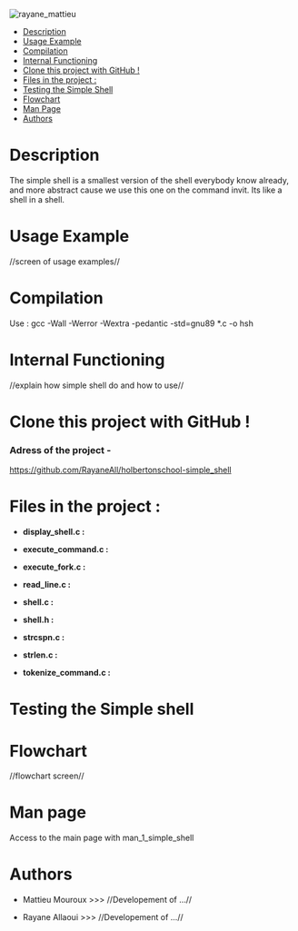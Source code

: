 ![rayane_mattieu](https://github.com/user-attachments/assets/eefa1399-eb32-4585-ac45-f60b15d50085)

- [Description](#description)
- [Usage Example](#usage-example)
- [Compilation](#compilation)
- [Internal Functioning](#internal-functioning)
- [Clone this project with GitHub !](#clone-this-project-with-github-!)
- [Files in the project :](#files-in-the-project-:)
- [Testing the Simple Shell](#testing-the-simple-shell)
- [Flowchart](#flowchart)
- [Man Page](#man-page)
- [Authors](#authors)

# Description

The simple shell is a smallest version of the shell everybody know already, and more abstract cause we use this one 
on the command invit.
Its like a shell in a shell.



# Usage Example

//screen of usage examples//

# Compilation

Use : gcc -Wall -Werror -Wextra -pedantic -std=gnu89 *.c -o hsh

# Internal Functioning

//explain how simple shell do and how to use//



# Clone this project with GitHub !

### Adress of the project -
https://github.com/RayaneAll/holbertonschool-simple_shell




# Files in the project :

- **display_shell.c :**

- **execute_command.c :**
  
- **execute_fork.c :**

- **read_line.c :**

- **shell.c :**

- **shell.h :**

- **strcspn.c :**

- **strlen.c :**

- **tokenize_command.c :**



# Testing the Simple shell



# Flowchart

//flowchart screen//



# Man page

Access to the main page with man_1_simple_shell



# Authors

- Mattieu Mouroux  >>> //Developement of …//

- Rayane Allaoui   >>> //Developement of …//

